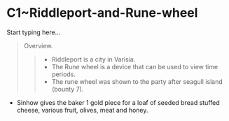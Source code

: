 # C1~Riddleport-and-Rune-wheel

Start typing here...

> Overview.
>> - Riddleport is a city in Varisia.
>> - The Rune wheel is a device that can be used to view time periods.
>> - The rune wheel was shown to the party after seagull island (bounty 7).

- Sinhow gives the baker 1 gold piece for a loaf of seeded bread stuffed cheese, various fruit, olives, meat and honey.
